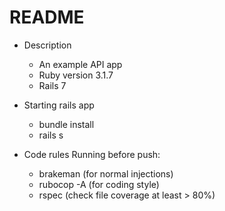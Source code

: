 # README

- Description

  - An example API app
  - Ruby version 3.1.7
  - Rails 7

- Starting rails app

  - bundle install
  - rails s

- Code rules
  Running before push:
  - brakeman (for normal injections)
  - rubocop -A (for coding style)
  - rspec (check file coverage at least > 80%)
